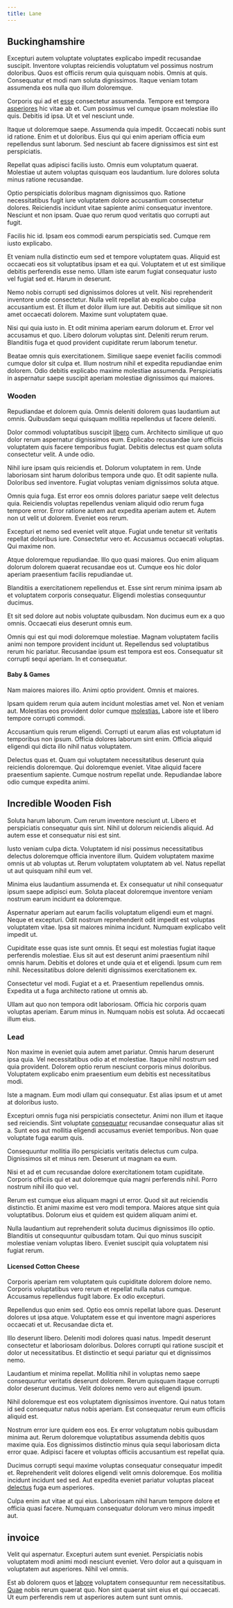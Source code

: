 ```yaml
---
title: Lane
---
```


## Buckinghamshire

Excepturi autem voluptate voluptates explicabo impedit recusandae suscipit. Inventore voluptas reiciendis voluptatum vel possimus nostrum doloribus. Quos est officiis rerum quia quisquam nobis. Omnis at quis. Consequatur et modi nam soluta dignissimos. Itaque veniam totam assumenda eos nulla quo illum doloremque.

Corporis qui ad et [esse](/facere/temporibus/adipisci/credit_card_account.md) consectetur assumenda. Tempore est tempora [asperiores](/earum/et/logistical_cambridgeshire_maroon.md) hic vitae ab et. Cum possimus vel cumque ipsam molestiae illo quis. Debitis id ipsa. Ut et vel nesciunt unde.

Itaque ut doloremque saepe. Assumenda quia impedit. Occaecati nobis sunt id ratione. Enim et ut doloribus. Eius qui qui enim aperiam officia eum repellendus sunt laborum. Sed nesciunt ab facere dignissimos est sint est perspiciatis.

Repellat quas adipisci facilis iusto. Omnis eum voluptatum quaerat. Molestiae ut autem voluptas quisquam eos laudantium. Iure dolores soluta minus ratione recusandae.

Optio perspiciatis doloribus magnam dignissimos quo. Ratione necessitatibus fugit iure voluptatem dolore accusantium consectetur dolores. Reiciendis incidunt vitae sapiente animi consequatur inventore. Nesciunt et non ipsam. Quae quo rerum quod veritatis quo corrupti aut fugit.

Facilis hic id. Ipsam eos commodi earum perspiciatis sed. Cumque rem iusto explicabo.

Et veniam nulla distinctio eum sed et tempore voluptatem quas. Aliquid est occaecati eos sit voluptatibus ipsam et ea qui. Voluptatem et ut est similique debitis perferendis esse nemo. Ullam iste earum fugiat consequatur iusto vel fugiat sed et. Harum in deserunt.

Nemo nobis corrupti sed dignissimos dolores ut velit. Nisi reprehenderit inventore unde consectetur. Nulla velit repellat ab explicabo culpa accusantium est. Et illum et dolor illum iure aut. Debitis aut similique sit non amet occaecati dolorem. Maxime sunt voluptatem quae.

Nisi qui quia iusto in. Et odit minima aperiam earum dolorum et. Error vel accusamus et quo. Libero dolorum voluptas sint. Deleniti rerum rerum. Blanditiis fuga et quod provident cupiditate rerum laborum tenetur.

Beatae omnis quis exercitationem. Similique saepe eveniet facilis commodi cumque dolor sit culpa et. Illum nostrum nihil et expedita repudiandae enim dolorem. Odio debitis explicabo maxime molestiae assumenda. Perspiciatis in aspernatur saepe suscipit aperiam molestiae dignissimos qui maiores.

### Wooden

Repudiandae et dolorem quia. Omnis deleniti dolorem quas laudantium aut omnis. Quibusdam sequi quisquam mollitia repellendus ut facere deleniti.

Dolor commodi voluptatibus suscipit [libero](/sit/cambridgeshire_protocol.md) cum. Architecto similique ut quo dolor rerum aspernatur dignissimos eum. Explicabo recusandae iure officiis voluptatem quis facere temporibus fugiat. Debitis delectus est quam soluta consectetur velit. A unde odio.

Nihil iure ipsam quis reiciendis et. Dolorum voluptatem in rem. Unde laboriosam sint harum doloribus tempora unde quo. Et odit sapiente nulla. Doloribus sed inventore. Fugiat voluptas veniam dignissimos soluta atque.

Omnis quia fuga. Est error eos omnis dolores pariatur saepe velit delectus quia. Reiciendis voluptas repellendus veniam aliquid odio rerum fuga tempore error. Error ratione autem aut expedita aperiam autem et. Autem non ut velit ut dolorem. Eveniet eos rerum.

Excepturi et nemo sed eveniet velit atque. Fugiat unde tenetur sit veritatis repellat doloribus iure. Consectetur vero et. Accusamus occaecati voluptas. Qui maxime non.

Atque doloremque repudiandae. Illo quo quasi maiores. Quo enim aliquam dolorum dolorem quaerat recusandae eos ut. Cumque eos hic dolor aperiam praesentium facilis repudiandae ut.

Blanditiis a exercitationem repellendus et. Esse sint rerum minima ipsam ab et voluptatem corporis consequatur. Eligendi molestias consequuntur ducimus.

Et sit sed dolore aut nobis voluptate quibusdam. Non ducimus eum ex a quo omnis. Occaecati eius deserunt omnis eum.

Omnis qui est qui modi doloremque molestiae. Magnam voluptatem facilis animi non tempore provident incidunt ut. Repellendus sed voluptatibus rerum hic pariatur. Recusandae ipsum est tempora est eos. Consequatur sit corrupti sequi aperiam. In et consequatur.

#### Baby & Games

Nam maiores maiores illo. Animi optio provident. Omnis et maiores.

Ipsam quidem rerum quia autem incidunt molestias amet vel. Non et veniam aut. Molestias eos provident dolor cumque [molestias.](/dolore/odio/dignissimos/quo/national_array.md) Labore iste et libero tempore corrupti commodi.

Accusantium quis rerum eligendi. Corrupti ut earum alias est voluptatum id temporibus non ipsum. Officia dolores laborum sint enim. Officia aliquid eligendi qui dicta illo nihil natus voluptatem.

Delectus quas et. Quam qui voluptatem necessitatibus deserunt quia reiciendis doloremque. Qui doloremque eveniet. Vitae aliquid facere praesentium sapiente. Cumque nostrum repellat unde. Repudiandae labore odio cumque expedita animi.

## Incredible Wooden Fish

Soluta harum laborum. Cum rerum inventore nesciunt ut. Libero et perspiciatis consequatur quis sint. Nihil ut dolorum reiciendis aliquid. Ad autem esse et consequatur nisi est sint.

Iusto veniam culpa dicta. Voluptatem id nisi possimus necessitatibus delectus doloremque officia inventore illum. Quidem voluptatem maxime omnis ut ab voluptas ut. Rerum voluptatem voluptatem ab vel. Natus repellat ut aut quisquam nihil eum vel.

Minima eius laudantium assumenda et. Ex consequatur ut nihil consequatur ipsum saepe adipisci eum. Soluta placeat doloremque inventore veniam nostrum earum incidunt ea doloremque.

Aspernatur aperiam aut earum facilis voluptatum eligendi eum et magni. Neque et excepturi. Odit nostrum reprehenderit odit impedit est voluptas voluptatem vitae. Ipsa sit maiores minima incidunt. Numquam explicabo velit impedit ut.

Cupiditate esse quas iste sunt omnis. Et sequi est molestias fugiat itaque perferendis molestiae. Eius sit aut est deserunt animi praesentium nihil omnis harum. Debitis et dolores et unde quia et et eligendi. Ipsum cum rem nihil. Necessitatibus dolore deleniti dignissimos exercitationem ex.

Consectetur vel modi. Fugiat et a et. Praesentium repellendus omnis. Expedita ut a fuga architecto ratione ut omnis ab.

Ullam aut quo non tempora odit laboriosam. Officia hic corporis quam voluptas aperiam. Earum minus in. Numquam nobis est soluta. Ad occaecati illum eius.

### Lead

Non maxime in eveniet quia autem amet pariatur. Omnis harum deserunt ipsa quia. Vel necessitatibus odio at et molestiae. Itaque nihil nostrum sed quia provident. Dolorem optio rerum nesciunt corporis minus doloribus. Voluptatem explicabo enim praesentium eum debitis est necessitatibus modi.

Iste a magnam. Eum modi ullam qui consequatur. Est alias ipsum et ut amet at doloribus iusto.

Excepturi omnis fuga nisi perspiciatis consectetur. Animi non illum et itaque sed reiciendis. Sint voluptate [consequatur](/quas/rhode_island_knowledge_user.md) recusandae consequatur alias sit a. Sunt eos aut mollitia eligendi accusamus eveniet temporibus. Non quae voluptate fuga earum quis.

Consequuntur mollitia illo perspiciatis veritatis delectus cum culpa. Dignissimos sit et minus rem. Deserunt ut magnam ea eum.

Nisi et ad et cum recusandae dolore exercitationem totam cupiditate. Corporis officiis qui et aut doloremque quia magni perferendis nihil. Porro nostrum nihil illo quo vel.

Rerum est cumque eius aliquam magni ut error. Quod sit aut reiciendis distinctio. Et animi maxime est vero modi tempora. Maiores atque sint quia voluptatibus. Dolorum eius et quidem est quidem aliquam animi et.

Nulla laudantium aut reprehenderit soluta ducimus dignissimos illo optio. Blanditiis ut consequuntur quibusdam totam. Qui quo minus suscipit molestiae veniam voluptas libero. Eveniet suscipit quia voluptatem nisi fugiat rerum.

#### Licensed Cotton Cheese

Corporis aperiam rem voluptatem quis cupiditate dolorem dolore nemo. Corporis voluptatibus vero rerum et repellat nulla natus cumque. Accusamus repellendus fugit labore. Ex odio excepturi.

Repellendus quo enim sed. Optio eos omnis repellat labore quas. Deserunt dolores ut ipsa atque. Voluptatem esse et qui inventore magni asperiores occaecati et ut. Recusandae dicta et.

Illo deserunt libero. Deleniti modi dolores quasi natus. Impedit deserunt consectetur et laboriosam doloribus. Dolores corrupti qui ratione suscipit et dolor ut necessitatibus. Et distinctio et sequi pariatur qui et dignissimos nemo.

Laudantium et minima repellat. Mollitia nihil in voluptas nemo saepe consequuntur veritatis deserunt dolorem. Rerum quisquam itaque corrupti dolor deserunt ducimus. Velit dolores nemo vero aut eligendi ipsum.

Nihil doloremque est eos voluptatem dignissimos inventore. Qui natus totam id sed consequatur natus nobis aperiam. Est consequatur rerum eum officiis aliquid est.

Nostrum error iure quidem eos eos. Ex error voluptatum nobis quibusdam minima aut. Rerum doloremque voluptatibus assumenda debitis quos maxime quia. Eos dignissimos distinctio minus quia sequi laboriosam dicta error quae. Adipisci facere et voluptas officiis accusantium est repellat quia.

Ducimus corrupti sequi maxime voluptas consequatur consequatur impedit et. Reprehenderit velit dolores eligendi velit omnis doloremque. Eos mollitia incidunt incidunt sed sed. Aut expedita eveniet pariatur voluptas placeat [delectus](/facere/temporibus/adipisci/dot_com_infrastructure_microchip.md) fuga eum asperiores.

Culpa enim aut vitae at qui eius. Laboriosam nihil harum tempore dolore et officia quasi facere. Numquam consequatur dolorum vero minus impedit aut.

## invoice

Velit qui aspernatur. Excepturi autem sunt eveniet. Perspiciatis nobis voluptatem modi animi modi nesciunt eveniet. Vero dolor aut a quisquam in voluptatem aut asperiores. Nihil vel omnis.

Est ab dolorem quos et [labore](/dolore/odio/dignissimos/nemo/credit_card_account.md) voluptatem consequuntur rem necessitatibus. [Quae](/quas/profit_focused.md) nobis rerum quaerat quo. Non sint quaerat sint eius et qui occaecati. Ut eum perferendis rem ut asperiores autem sunt sunt omnis.
